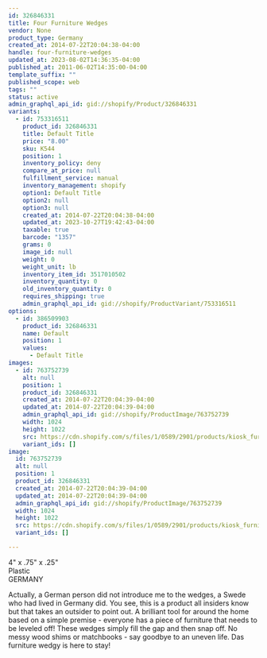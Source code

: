 ```yaml
---
id: 326846331
title: Four Furniture Wedges
vendor: None
product_type: Germany
created_at: 2014-07-22T20:04:38-04:00
handle: four-furniture-wedges
updated_at: 2023-08-02T14:36:35-04:00
published_at: 2011-06-02T14:35:00-04:00
template_suffix: ""
published_scope: web
tags: ""
status: active
admin_graphql_api_id: gid://shopify/Product/326846331
variants:
  - id: 753316511
    product_id: 326846331
    title: Default Title
    price: "8.00"
    sku: K544
    position: 1
    inventory_policy: deny
    compare_at_price: null
    fulfillment_service: manual
    inventory_management: shopify
    option1: Default Title
    option2: null
    option3: null
    created_at: 2014-07-22T20:04:38-04:00
    updated_at: 2023-10-27T19:42:43-04:00
    taxable: true
    barcode: "1357"
    grams: 0
    image_id: null
    weight: 0
    weight_unit: lb
    inventory_item_id: 3517010502
    inventory_quantity: 0
    old_inventory_quantity: 0
    requires_shipping: true
    admin_graphql_api_id: gid://shopify/ProductVariant/753316511
options:
  - id: 386509903
    product_id: 326846331
    name: Default
    position: 1
    values:
      - Default Title
images:
  - id: 763752739
    alt: null
    position: 1
    product_id: 326846331
    created_at: 2014-07-22T20:04:39-04:00
    updated_at: 2014-07-22T20:04:39-04:00
    admin_graphql_api_id: gid://shopify/ProductImage/763752739
    width: 1024
    height: 1022
    src: https://cdn.shopify.com/s/files/1/0589/2901/products/kiosk_furniturewedges.tif.jpeg?v=1406073879
    variant_ids: []
image:
  id: 763752739
  alt: null
  position: 1
  product_id: 326846331
  created_at: 2014-07-22T20:04:39-04:00
  updated_at: 2014-07-22T20:04:39-04:00
  admin_graphql_api_id: gid://shopify/ProductImage/763752739
  width: 1024
  height: 1022
  src: https://cdn.shopify.com/s/files/1/0589/2901/products/kiosk_furniturewedges.tif.jpeg?v=1406073879
  variant_ids: []

---
```


4" x .75" x .25"  
Plastic  
GERMANY

Actually, a German person did not introduce me to the wedges, a Swede who had lived in Germany did. You see, this is a product all insiders know but that takes an outsider to point out. A brilliant tool for around the home based on a simple premise - everyone has a piece of furniture that needs to be leveled off! These wedges simply fill the gap and then snap off. No messy wood shims or matchbooks - say goodbye to an uneven life. Das furniture wedgy is here to stay!
